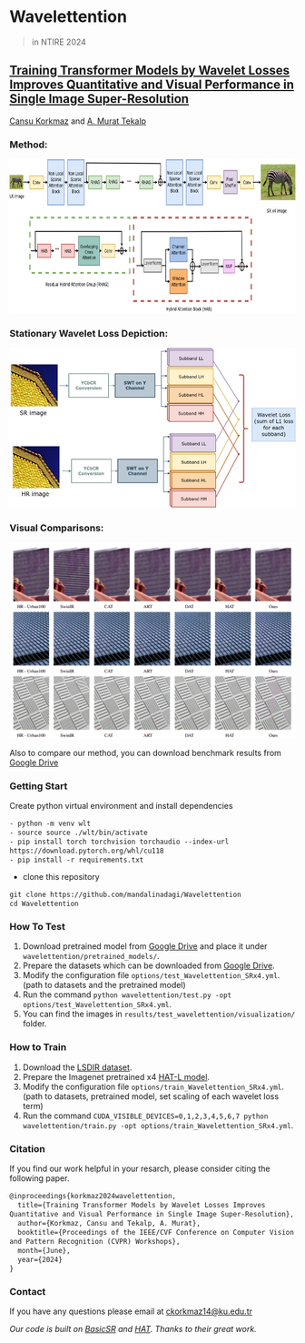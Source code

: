 # Wavelettention
> in NTIRE 2024 

## [Training Transformer Models by Wavelet Losses Improves Quantitative and Visual Performance in Single Image Super-Resolution](https://arxiv.org/pdf/2404.11273.pdf)
[Cansu Korkmaz](https://mandalinadagi.github.io/) and [A. Murat Tekalp](http://mysite.ku.edu.tr/mtekalp/)

### Method:
<p align="center">
  <img height="270" src="./figures/wavelettention_arch.png">
</p>

### Stationary Wavelet Loss Depiction:
<p align="left">
  <img height="280" src="./figures/wavelet_loss_depiction_new.png">
</p>

### Visual Comparisons:
<img src="./figures/comparison_images.png" width="800"/>

Also to compare our method, you can download benchmark results from [Google Drive](https://drive.google.com/drive/folders/1siOshbeLHqkNPLUfloc7LpdIirOj7EHH?usp=drive_link)

### Getting Start

Create python virtual environment and install dependencies
```
- python -m venv wlt
- source source ./wlt/bin/activate
- pip install torch torchvision torchaudio --index-url https://download.pytorch.org/whl/cu118
- pip install -r requirements.txt
```
- clone this repository
```
git clone https://github.com/mandalinadagi/Wavelettention
cd Wavelettention
```

### How To Test
1. Download pretrained model from [Google Drive](https://drive.google.com/file/d/1iwktY-N4PYklzoQBLFk_SZ9pdhOkEGXv/view?usp=drive_link) and place it under `wavelettention/pretrained_models/`.
2. Prepare the datasets which can be downloaded from [Google Drive](https://drive.google.com/drive/folders/1pRmhEmmY-tPF7uH8DuVthfHoApZWJ1QU?usp=sharing).
3. Modify the configuration file `options/test_Wavelettention_SRx4.yml`. (path to datasets and the pretrained model)
4. Run the command `python wavelettention/test.py -opt options/test_Wavelettention_SRx4.yml`.
5. You can find the images in `results/test_wavelettention/visualization/` folder.

### How to Train
1. Download the [LSDIR dataset](https://data.vision.ee.ethz.ch/yawli/index.html).
2. Prepare the Imagenet pretrained x4 [HAT-L model](https://drive.google.com/file/d/1uefIctjoNE3Tg6GTzelesTTshVogQdUf/view?usp=drive_link).
3. Modify the configuration file `options/train_Wavelettention_SRx4.yml`. (path to datasets, pretrained model, set scaling of each wavelet loss term)
4. Run the command `CUDA_VISIBLE_DEVICES=0,1,2,3,4,5,6,7 python wavelettention/train.py -opt options/train_Wavelettention_SRx4.yml`.

### Citation
If you find our work helpful in your resarch, please consider citing the following paper.
```
@inproceedings{korkmaz2024wavelettention,
  title={Training Transformer Models by Wavelet Losses Improves Quantitative and Visual Performance in Single Image Super-Resolution},
  author={Korkmaz, Cansu and Tekalp, A. Murat},
  booktitle={Proceedings of the IEEE/CVF Conference on Computer Vision and Pattern Recognition (CVPR) Workshops},
  month={June},
  year={2024}
}
```

### Contact
If you have any questions please email at ckorkmaz14@ku.edu.tr


_Our code is built on [BasicSR](https://github.com/XPixelGroup/BasicSR) and [HAT](https://github.com/XPixelGroup/HAT). Thanks to their great work._

